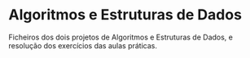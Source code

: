 # Algoritmos e Estruturas de Dados

Ficheiros dos dois projetos de Algoritmos e Estruturas de Dados, e resolução dos exercícios das aulas práticas.
